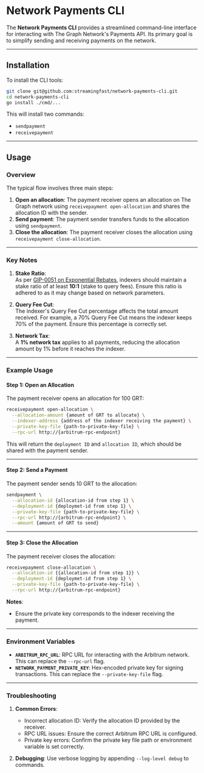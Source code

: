 # Network Payments CLI

The **Network Payments CLI** provides a streamlined command-line interface for interacting with The Graph Network's Payments API. Its primary goal is to simplify sending and receiving payments on the network.

---

## Installation

To install the CLI tools:

```bash
git clone git@github.com:streamingfast/network-payments-cli.git
cd network-payments-cli
go install ./cmd/...
```

This will install two commands:
- `sendpayment`
- `receivepayment`

---

## Usage

### Overview

The typical flow involves three main steps:
1. **Open an allocation**: The payment receiver opens an allocation on The Graph network using `receivepayment open-allocation` and shares the allocation ID with the sender.
2. **Send payment**: The payment sender transfers funds to the allocation using `sendpayment`.
3. **Close the allocation**: The payment receiver closes the allocation using `receivepayment close-allocation`.

---

### Key Notes
1. **Stake Ratio**:  
   As per [GIP-0051 on Exponential Rebates](https://forum.thegraph.com/t/gip-0051-exponential-query-fee-rebates-for-indexers/4162), indexers should maintain a stake ratio of at least **10:1** (stake to query fees). Ensure this ratio is adhered to as it may change based on network parameters.

2. **Query Fee Cut**:  
   The indexer's Query Fee Cut percentage affects the total amount received. For example, a 70% Query Fee Cut means the indexer keeps 70% of the payment. Ensure this percentage is correctly set.

3. **Network Tax**:  
   A **1% network tax** applies to all payments, reducing the allocation amount by 1% before it reaches the indexer.

---

### Example Usage

#### **Step 1**: Open an Allocation

The payment receiver opens an allocation for 100 GRT:

```bash
receivepayment open-allocation \
  --allocation-amount {amount of GRT to allocate} \
  --indexer-address {address of the indexer receiving the payment} \
  --private-key-file {path-to-private-key-file} \
  --rpc-url http://{arbitrum-rpc-endpoint}
```

This will return the `deployment ID` and `allocation ID`, which should be shared with the payment sender.

---

#### **Step 2**: Send a Payment

The payment sender sends 10 GRT to the allocation:

```bash
sendpayment \
  --allocation-id {allocation-id from step 1} \
  --deployment-id {deploymet-id from step 1} \
  --private-key-file {path-to-private-key-file} \
  --rpc-url http://{arbitrum-rpc-endpoint} \
  --amount {amount of GRT to send}
```
---

#### **Step 3**: Close the Allocation

The payment receiver closes the allocation:

```bash
receivepayment close-allocation \
  --allocation-id {{allocation-id from step 1}} \
  --deployment-id {deploymet-id from step 1} \
  --private-key-file {path-to-private-key-file} \
  --rpc-url http://{arbitrum-rpc-endpoint}
```

**Notes**:
- Ensure the private key corresponds to the indexer receiving the payment.

---

### Environment Variables
- **`ARBITRUM_RPC_URL`**: RPC URL for interacting with the Arbitrum network. This can replace the `--rpc-url` flag.
- **`NETWORK_PAYMENT_PRIVATE_KEY`**: Hex-encoded private key for signing transactions. This can replace the `--private-key-file` flag.

---

### Troubleshooting

1. **Common Errors**:
    - Incorrect allocation ID: Verify the allocation ID provided by the receiver.
    - RPC URL issues: Ensure the correct Arbitrum RPC URL is configured.
    - Private key errors: Confirm the private key file path or environment variable is set correctly.

2. **Debugging**:
   Use verbose logging by appending `--log-level debug` to commands.
